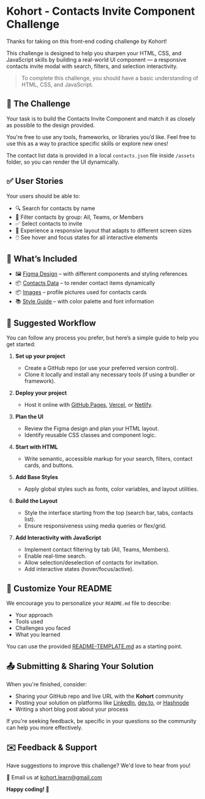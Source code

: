 # Kohort - Contacts Invite Component Challenge

Thanks for taking on this front-end coding challenge by Kohort!

This challenge is designed to help you sharpen your HTML, CSS, and JavaScript skills by building a real-world UI component — a responsive contacts invite modal with search, filters, and selection interactivity.

> To complete this challenge, you should have a basic understanding of HTML, CSS, and JavaScript.

## 🚀 The Challenge

Your task is to build the Contacts Invite Component and match it as closely as possible to the design provided.

You're free to use any tools, frameworks, or libraries you’d like. Feel free to use this as a way to practice specific skills or explore new ones!

The contact list data is provided in a local `contacts.json` file inside `/assets` folder, so you can render the UI dynamically.

## ✅ User Stories

Your users should be able to:

- 🔍 Search for contacts by name
- 🧩 Filter contacts by group: All, Teams, or Members
- ✅ Select contacts to invite
- 📱 Experience a responsive layout that adapts to different screen sizes
- 🖱️ See hover and focus states for all interactive elements

## 📁 What’s Included

- 🖼️ [Figma Design](https://www.figma.com/design/eLWw9KmjCzmwLpKW0nKkrP/Contacts-Search-Component?node-id=0-1&t=gEhcHfXQiWv0ZJ3X-1) – with different components and styling references
- 📦 [Contacts Data](./assets/contacts.json) – to render contact items dynamically
- 📦 [Images](./assets/images) – profile pictures used for contacts cards
- 📚 [Style Guide](./DESIGN-GUIDE.md) – with color palette and font information

## 🚧 Suggested Workflow

You can follow any process you prefer, but here’s a simple guide to help you get started:

1. **Set up your project**

   - Create a GitHub repo (or use your preferred version control).
   - Clone it locally and install any necessary tools (if using a bundler or framework).

2. **Deploy your project**

   - Host it online with [GitHub Pages](https://pages.github.com/), [Vercel](https://vercel.com/), or [Netlify](https://www.netlify.com/).

3. **Plan the UI**

   - Review the Figma design and plan your HTML layout.
   - Identify reusable CSS classes and component logic.

4. **Start with HTML**

   - Write semantic, accessible markup for your search, filters, contact cards, and buttons.

5. **Add Base Styles**

   - Apply global styles such as fonts, color variables, and layout utilities.

6. **Build the Layout**

   - Style the interface starting from the top (search bar, tabs, contacts list).
   - Ensure responsiveness using media queries or flex/grid.

7. **Add Interactivity with JavaScript**

   - Implement contact filtering by tab (All, Teams, Members).
   - Enable real-time search.
   - Allow selection/deselection of contacts for invitation.
   - Add interactive states (hover/focus/active).

## 📄 Customize Your README

We encourage you to personalize your `README.md` file to describe:

- Your approach
- Tools used
- Challenges you faced
- What you learned

You can use the provided [README-TEMPLATE.md](./README-TEMPLATE.md) as a starting point.

## 📤 Submitting & Sharing Your Solution

When you're finished, consider:

- Sharing your GitHub repo and live URL with the **Kohort** community
- Posting your solution on platforms like [LinkedIn](https://linkedin.com/), [dev.to](https://dev.to/), or [Hashnode](https://hashnode.com/)
- Writing a short blog post about your process

If you're seeking feedback, be specific in your questions so the community can help you more effectively.

## ✉️ Feedback & Support

Have suggestions to improve this challenge? We'd love to hear from you!

📧 Email us at [kohort.learn@gmail.com](mailto:kohort.learn@gmail.com)

**Happy coding! 🚀**
